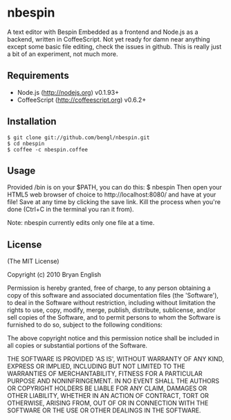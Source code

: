 nbespin
=======

A text editor with Bespin Embedded as a frontend and Node.js as a backend, written in CoffeeScript.  Not yet ready for damn near anything except some basic file editing, check the issues in github.  This is really just a bit of an experiment, not much more.

Requirements
------------
 * Node.js (http://nodejs.org) v0.1.93+
 * CoffeeScript (http://coffeescript.org) v0.6.2+

Installation
------------
	$ git clone git://github.com/bengl/nbespin.git
	$ cd nbespin
	$ coffee -c nbespin.coffee

Usage
-----
Provided <nbespin path>/bin is on your $PATH, you can do this:
	$ nbespin <file>
Then open your HTML5 web browser of choice to http://localhost:8080/ and have at your file!  Save at any time by clicking the save link.  Kill the process when you're done (Ctrl+C in the terminal you ran it from).

Note: nbespin currently edits only one file at a time.

License
-------
(The MIT License)

Copyright (c) 2010 Bryan English

Permission is hereby granted, free of charge, to any person obtaining a copy of this software and associated documentation files (the 'Software'), to deal in the Software without restriction, including without limitation the rights to use, copy, modify, merge, publish, distribute, sublicense, and/or sell copies of the Software, and to permit persons to whom the Software is furnished to do so, subject to the following conditions:

The above copyright notice and this permission notice shall be included in all copies or substantial portions of the Software.

THE SOFTWARE IS PROVIDED 'AS IS', WITHOUT WARRANTY OF ANY KIND, EXPRESS OR IMPLIED, INCLUDING BUT NOT LIMITED TO THE WARRANTIES OF MERCHANTABILITY, FITNESS FOR A PARTICULAR PURPOSE AND NONINFRINGEMENT. IN NO EVENT SHALL THE AUTHORS OR COPYRIGHT HOLDERS BE LIABLE FOR ANY CLAIM, DAMAGES OR OTHER LIABILITY, WHETHER IN AN ACTION OF CONTRACT, TORT OR OTHERWISE, ARISING FROM, OUT OF OR IN CONNECTION WITH THE SOFTWARE OR THE USE OR OTHER DEALINGS IN THE SOFTWARE.